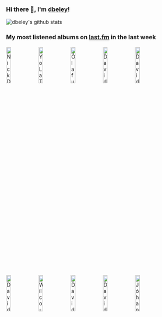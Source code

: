 ### Hi there 👋, I'm [dbeley](https://dbeley.ovh/en)!

![dbeley's github stats](https://github-readme-stats.vercel.app/api?username=dbeley)

### My most listened albums on [last.fm](https://www.last.fm/user/d_beley) in the last week

[<img src='https://lastfm.freetls.fastly.net/i/u/300x300/6e3fd83e52fedeab8e4d59e0d2da1ac9.png' width='16%' height='16%' alt='Nick Drake - Pink Moon'>](https://www.last.fm/music/nick%2bdrake/pink%2bmoon)&nbsp;
[<img src='https://lastfm.freetls.fastly.net/i/u/300x300/191fb05046bdec6b962dc75a9023d711.jpg' width='16%' height='16%' alt='Yo La Tengo - Wfmu Studios, East Orange, New Jersey 4th February 1990'>](https://www.last.fm/music/yo%2bla%2btengo/wfmu%2bstudios%252c%2beast%2borange%252c%2bnew%2bjersey%2b4th%2bfebruary%2b1990)&nbsp;
[<img src='https://lastfm.freetls.fastly.net/i/u/300x300/372330feaf1a55a5e1d9b3c7a8f03331.jpg' width='16%' height='16%' alt='Ólafur Arnalds - re:member'>](https://www.last.fm/music/%25c3%2593lafur%2barnalds/re%253amember)&nbsp;
[<img src='https://lastfm.freetls.fastly.net/i/u/300x300/d20d1b440bfb2d1d3591d2ceafd5ef6e.png' width='16%' height='16%' alt='David Bowie - Hunky Dory (2015 Remaster)'>](https://www.last.fm/music/david%2bbowie/hunky%2bdory%2b%25282015%2bremaster%2529)&nbsp;
[<img src='https://lastfm.freetls.fastly.net/i/u/300x300/8b6fd17dbef3875c530a157ddd4aa2b1.jpg' width='16%' height='16%' alt='David Bowie - Low (2017 remaster)'>](https://www.last.fm/music/david%2bbowie/low%2b%25282017%2bremaster%2529)&nbsp;
<br>
[<img src='https://lastfm.freetls.fastly.net/i/u/300x300/781be87e74355cc5cb8db5a5442f7de9.jpg' width='16%' height='16%' alt='David Bowie - The Rise and Fall of Ziggy Stardust and the Spiders from Mars (2012 Remaster)'>](https://www.last.fm/music/david%2bbowie/the%2brise%2band%2bfall%2bof%2bziggy%2bstardust%2band%2bthe%2bspiders%2bfrom%2bmars%2b%25282012%2bremaster%2529)&nbsp;
[<img src='https://lastfm.freetls.fastly.net/i/u/300x300/b30dc63512734459a046814175ef8193.png' width='16%' height='16%' alt='Wilco - Yankee Hotel Foxtrot'>](https://www.last.fm/music/wilco/yankee%2bhotel%2bfoxtrot)&nbsp;
[<img src='https://lastfm.freetls.fastly.net/i/u/300x300/c8b1798abf4f517c0bb53e198df3a7b4.jpg' width='16%' height='16%' alt='David Bowie - "Heroes" (2017 remaster)'>](https://www.last.fm/music/david%2bbowie/%2522heroes%2522%2b%25282017%2bremaster%2529)&nbsp;
[<img src='https://lastfm.freetls.fastly.net/i/u/300x300/479d55be746f9d791740f6a4b73dd94c.jpg' width='16%' height='16%' alt='David Bowie - Aladdin Sane (2013 remaster)'>](https://www.last.fm/music/david%2bbowie/aladdin%2bsane%2b%25282013%2bremaster%2529)&nbsp;
[<img src='https://lastfm.freetls.fastly.net/i/u/300x300/1870989f906b478e8fe5f1194b200ce6.png' width='16%' height='16%' alt='Jóhann Jóhannsson - Fordlândia'>](https://www.last.fm/music/j%25c3%25b3hann%2bj%25c3%25b3hannsson/fordl%25c3%25a2ndia)&nbsp;
<br>
